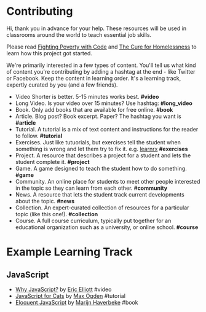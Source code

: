 # Contributing

Hi, thank you in advance for your help. These resources will be used in classrooms around the world to teach essential job skills.

Please read [Fighting Poverty with Code](https://medium.com/javascript-scene/fighting-poverty-with-code-d1ed3ebd982d) and [The Cure for Homelessness](https://medium.com/end-homelessness/the-cure-for-homelessness-83ef0d621c71) to learn how this project got started.

We're primarily interested in a few types of content. You'll tell us what kind of content you're contributing by adding a hashtag at the end - like Twitter or Facebook. Keep the content in learning order. It's a learning track, expertly curated by you (and a few friends).

* Video Shorter is better. 5-15 minutes works best. **#video**
* Long Video. Is your video over 15 minutes? Use hashtag: **#long_video**
* Book. Only add books that are available for free online. **#book**
* Article. Blog post? Book excerpt. Paper? The hashtag you want is **#article**
* Tutorial. A tutorial is a mix of text content and instructions for the reader to follow. **#tutorial**
* Exercises. Just like tutuorials, but exercises tell the student when something is wrong and let them try to fix it. e.g. [learnrx](http://jhusain.github.io/learnrx/) **#exercises**
* Project. A resource that describes a project for a student and lets the student complete it. **#project**
* Game. A game designed to teach the student how to do something. **#game**
* Community. An online place for students to meet other people interested in the topic so they can learn from each other. **#community**
* News. A resource that lets the student track current developments about the topic. **#news**
* Collection. An expert-curated collection of resources for a particular topic (like this one!). **#collection**
* Course. A full course curriculum, typically put together for an educational organization such as a university, or online school. **#course**

# Example Learning Track

## JavaScript

* [Why JavaScript?](https://vimeo.com/101269995) by [Eric Elliott](https://twitter.com/_ericelliott) #video
* [JavaScript for Cats](https://medium.com/javascript-scene/learn-javascript-b631a4af11f2) by [Max Ogden](http://jsforcats.com/) #tutorial
* [Eloquent JavaScript](http://eloquentjavascript.net/) by [Marijn Haverbeke](marijnjh) #book
